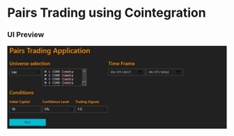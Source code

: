 # Pairs Trading using Cointegration 

### UI Preview 
![ScreenShot](https://github.com/ivanteocw/pairs_cointegration/blob/main/UI.JPG)


